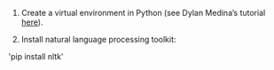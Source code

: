 1.	Create a virtual environment in Python (see Dylan Medina’s tutorial [here](https://youtu.be/_fCazmtnUzY)). 

2.	Install natural language processing toolkit: 

'pip install nltk'



